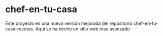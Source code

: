 # chef-en-tu-casa
Este proyecto es una nueva versión mejorada del repositorio chef-en-tu-casa-recetas. Aqui se ha hecho un sitio web mas avanzado
